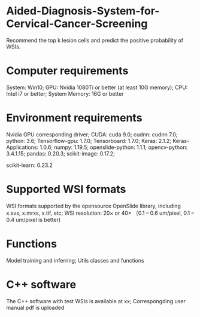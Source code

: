 # Aided-Diagnosis-System-for-Cervical-Cancer-Screening
Recommend the top k lesion cells and predict the positive probability of WSIs.

# Computer requirements
System: Win10; 
  GPU: Nvidia 1080Ti or better (at least 10G memory); 
CPU: Intel i7 or better;
System Memory: 16G or better

# Environment requirements
Nvidia GPU corresponding driver;
CUDA: cuda 9.0;
cudnn: cudnn 7.0;
python: 3.6;
Tensorflow-gpu: 1.7.0;
Tensorboard: 1.7.0;
Keras: 2.1.2;
Keras-Applications: 1.0.6;
numpy: 1.19.5;
openslide-python: 1.1.1;
opencv-python: 3.4.1.15;
pandas: 0.20.3;
scikit-image: 0.17.2;

scikit-learn: 0.23.2

# Supported WSI formats
WSI formats supported by the opensource OpenSlide library, including x.svs, x.mrxs, x.tif, etc;
WSI resolution: 20× or 40× （0.1 – 0.6 um/pixel, 0.1 – 0.4 um/pixel is better)

# Functions
Model training and inferring;
Utils classes and functions

# C++ software 
The C++ software with test WSIs is available at xx;
Correspongding  user manual pdf is uploaded

